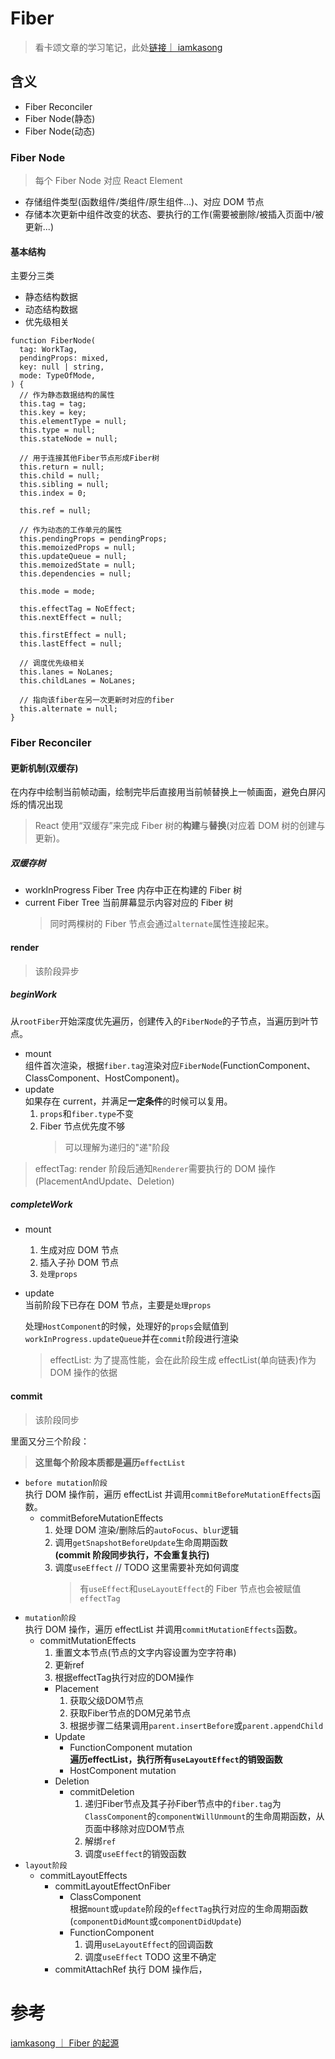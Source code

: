 # Fiber

> 看卡颂文章的学习笔记，此处[链接｜ iamkasong](https://react.iamkasong.com/)

## 含义

- Fiber Reconciler
- Fiber Node(静态)
- Fiber Node(动态)

### Fiber Node

> 每个 Fiber Node 对应 React Element

- 存储组件类型(函数组件/类组件/原生组件...)、对应 DOM 节点
- 存储本次更新中组件改变的状态、要执行的工作(需要被删除/被插入页面中/被更新...)

#### 基本结构

主要分三类

- 静态结构数据
- 动态结构数据
- 优先级相关

```
function FiberNode(
  tag: WorkTag,
  pendingProps: mixed,
  key: null | string,
  mode: TypeOfMode,
) {
  // 作为静态数据结构的属性
  this.tag = tag;
  this.key = key;
  this.elementType = null;
  this.type = null;
  this.stateNode = null;

  // 用于连接其他Fiber节点形成Fiber树
  this.return = null;
  this.child = null;
  this.sibling = null;
  this.index = 0;

  this.ref = null;

  // 作为动态的工作单元的属性
  this.pendingProps = pendingProps;
  this.memoizedProps = null;
  this.updateQueue = null;
  this.memoizedState = null;
  this.dependencies = null;

  this.mode = mode;

  this.effectTag = NoEffect;
  this.nextEffect = null;

  this.firstEffect = null;
  this.lastEffect = null;

  // 调度优先级相关
  this.lanes = NoLanes;
  this.childLanes = NoLanes;

  // 指向该fiber在另一次更新时对应的fiber
  this.alternate = null;
}
```

### Fiber Reconciler

#### 更新机制(双缓存)

在内存中绘制当前帧动画，绘制完毕后直接用当前帧替换上一帧画面，避免白屏闪烁的情况出现

> React 使用“双缓存”来完成 Fiber 树的**构建**与**替换**(对应着 DOM 树的创建与更新)。

##### 双缓存树

- workInProgress Fiber Tree
  内存中正在构建的 Fiber 树
- current Fiber Tree
  当前屏幕显示内容对应的 Fiber 树
  > 同时两棵树的 Fiber 节点会通过`alternate`属性连接起来。

#### render

> 该阶段异步

##### beginWork

从`rootFiber`开始深度优先遍历，创建传入的`FiberNode`的子节点，当遍历到叶节点。

- mount  
  组件首次渲染，根据`fiber.tag`渲染对应`FiberNode`(FunctionComponent、ClassComponent、HostComponent)。
- update  
  如果存在 current，并满足**一定条件**的时候可以复用。
  1. `props`和`fiber.type`不变
  2. Fiber 节点优先度不够
     > 可以理解为递归的"递"阶段

> effectTag: render 阶段后通知`Renderer`需要执行的 DOM 操作(PlacementAndUpdate、Deletion)

##### completeWork

- mount
  1. 生成对应 DOM 节点
  2. 插入子孙 DOM 节点
  3. `处理props`
- update  
  当前阶段下已存在 DOM 节点，主要是`处理props`    

  处理`HostComponent`的时候，处理好的`props`会赋值到`workInProgress.updateQueue`并在`commit`阶段进行渲染
  > effectList: 为了提高性能，会在此阶段生成 effectList(单向链表)作为 DOM 操作的依据

#### commit

> 该阶段同步

里面又分三个阶段：
> **这里每个阶段本质都是遍历`effectList`**
- `before mutation阶段`  
  执行 DOM 操作前，遍历 effectList 并调用`commitBeforeMutationEffects`函数。
  - commitBeforeMutationEffects
    1. 处理 DOM 渲染/删除后的`autoFocus`、`blur`逻辑
    2. 调用`getSnapshotBeforeUpdate`生命周期函数  
       **(commit 阶段同步执行，不会重复执行)**
    3. 调度`useEffect`
      // TODO 这里需要补充如何调度
       > 有`useEffect`和`useLayoutEffect`的 Fiber 节点也会被赋值 `effectTag`
- `mutation阶段`  
  执行 DOM 操作，遍历 effectList 并调用`commitMutationEffects`函数。
  - commitMutationEffects
    1. 重置文本节点(节点的文字内容设置为空字符串)
    2. 更新ref
    3. 根据effectTag执行对应的DOM操作
      - Placement 
        1. 获取父级DOM节点
        2. 获取Fiber节点的DOM兄弟节点
        3. 根据步骤二结果调用`parent.insertBefore`或`parent.appendChild`
      - Update
        - FunctionComponent mutation   
          **遍历effectList，执行所有`useLayoutEffect`的销毁函数**
        - HostComponent mutation
      - Deletion
        - commitDeletion
          1. 递归Fiber节点及其子孙Fiber节点中的`fiber.tag`为`ClassComponent`的`componentWillUnmount`的生命周期函数，从页面中移除对应DOM节点
          2. 解绑`ref`
          3. 调度`useEffect`的销毁函数
- `layout阶段`  
  - commitLayoutEffects
    - commitLayoutEffectOnFiber
      - ClassComponent   
        根据`mount`或`update`阶段的`effectTag`执行对应的生命周期函数(`componentDidMount`或`componentDidUpdate`)
      - FunctionComponent    
        1. 调用`useLayoutEffect`的回调函数
        2. 调度`useEffect`
          TODO 这里不确定
    - commitAttachRef
  执行 DOM 操作后，

# 参考

[iamkasong ｜ Fiber 的起源](https://react.iamkasong.com/process/fiber.html#fiber%E7%9A%84%E8%B5%B7%E6%BA%90)
